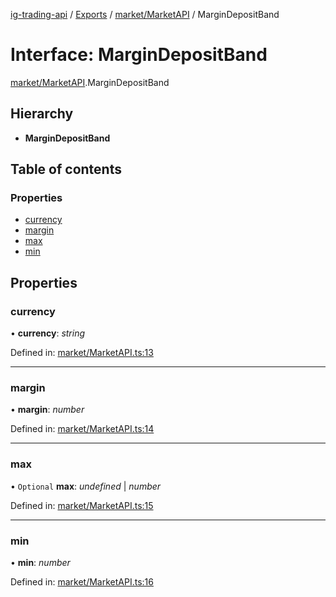[ig-trading-api](../README.md) / [Exports](../modules.md) / [market/MarketAPI](../modules/market_marketapi.md) / MarginDepositBand

# Interface: MarginDepositBand

[market/MarketAPI](../modules/market_marketapi.md).MarginDepositBand

## Hierarchy

- **MarginDepositBand**

## Table of contents

### Properties

- [currency](market_marketapi.margindepositband.md#currency)
- [margin](market_marketapi.margindepositband.md#margin)
- [max](market_marketapi.margindepositband.md#max)
- [min](market_marketapi.margindepositband.md#min)

## Properties

### currency

• **currency**: _string_

Defined in: [market/MarketAPI.ts:13](https://github.com/bennycode/ig-trading-api/blob/a046dbb/src/market/MarketAPI.ts#L13)

---

### margin

• **margin**: _number_

Defined in: [market/MarketAPI.ts:14](https://github.com/bennycode/ig-trading-api/blob/a046dbb/src/market/MarketAPI.ts#L14)

---

### max

• `Optional` **max**: _undefined_ \| _number_

Defined in: [market/MarketAPI.ts:15](https://github.com/bennycode/ig-trading-api/blob/a046dbb/src/market/MarketAPI.ts#L15)

---

### min

• **min**: _number_

Defined in: [market/MarketAPI.ts:16](https://github.com/bennycode/ig-trading-api/blob/a046dbb/src/market/MarketAPI.ts#L16)
